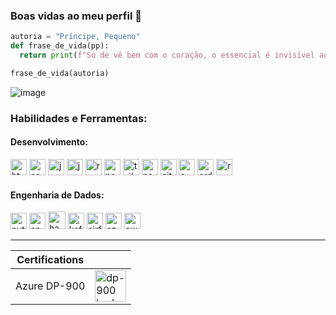 ### Boas vidas ao meu perfil 👋

```py
autoria = "Príncipe, Pequeno"
def frase_de_vida(pp):
  return print(f"Só de vê bem com o coração, o essencial é invisível aos olhos... ({pp})")

frase_de_vida(autoria)
```
![image](https://github.com/user-attachments/assets/95aa483e-de8e-4838-85ca-fe474d1907ae)
<!--![Carol's GitHub stats](https://github-readme-stats.vercel.app/api?username=alvscarol&show_icons=true&theme=dark)
<!-- [![Carol's github stats](https://bad-apple-github-readme.vercel.app/api?username=alvscarol&show_icons=true&count_private=true&line_height=20&icon_color=00b3ff&theme=blue-green&title_color=00b3ff)](#) -->

### Habilidades e Ferramentas:

#### Desenvolvimento:

<div align="left">

<img src="https://cdn.jsdelivr.net/gh/devicons/devicon@latest/icons/html5/html5-original.svg" alt="html5" width="26"/>
<img src="https://cdn.jsdelivr.net/gh/devicons/devicon@latest/icons/css3/css3-original.svg" alt="css3" width="26"/>
<img src="https://cdn.jsdelivr.net/gh/devicons/devicon@latest/icons/javascript/javascript-original.svg" alt="javascript" width="26"/>
<img src="https://cdn.jsdelivr.net/gh/devicons/devicon@latest/icons/typescript/typescript-original.svg" alt="javascript" width="26"/>
<img src="https://cdn.jsdelivr.net/gh/devicons/devicon@latest/icons/react/react-original.svg" alt="react" width="26"/>
<img src="https://cdn.jsdelivr.net/gh/devicons/devicon@latest/icons/nextjs/nextjs-original.svg" alt="nextjs" width="26"/>
<img src="https://cdn.jsdelivr.net/gh/devicons/devicon@latest/icons/tailwindcss/tailwindcss-original.svg" alt="tailwindcss" width="26"/>
<img src="https://cdn.jsdelivr.net/gh/devicons/devicon@latest/icons/nodejs/nodejs-original.svg" alt="node" width="26"/>
<img src="https://cdn.jsdelivr.net/gh/devicons/devicon@latest/icons/git/git-original.svg" alt="git" width="26"/>
<img src="https://cdn.jsdelivr.net/gh/devicons/devicon@latest/icons/cplusplus/cplusplus-original.svg" alt="c++" width="26"/>
<img src="https://cdn.jsdelivr.net/gh/devicons/devicon@latest/icons/arduino/arduino-original.svg" alt="arduino" width="26"/>
<img src="https://cdn.jsdelivr.net/gh/devicons/devicon@latest/icons/raspberrypi/raspberrypi-original.svg" alt="raspberrybi" width="26"/>

</div>

#### Engenharia de Dados:

<div align="left">
  
<img src="https://cdn.jsdelivr.net/gh/devicons/devicon@latest/icons/python/python-original.svg" alt="python" width="26"/>
<img src="https://cdn.jsdelivr.net/gh/devicons/devicon@latest/icons/apachespark/apachespark-original.svg" alt="apache spark" width="26"/>
<img src="https://cdn.jsdelivr.net/gh/devicons/devicon@latest/icons/hadoop/hadoop-original.svg" alt="hadoop" width="28"/>
<img src="https://cdn.jsdelivr.net/gh/devicons/devicon@latest/icons/apachekafka/apachekafka-original.svg" alt="kafka" width="26"/>          
<img src="https://cdn.jsdelivr.net/gh/devicons/devicon@latest/icons/apacheairflow/apacheairflow-original.svg" alt="airflow" width="26"/>
<img src="https://cdn.jsdelivr.net/gh/devicons/devicon@latest/icons/azure/azure-original.svg" alt="azure" width="26"/>
<img src="https://cdn.jsdelivr.net/gh/devicons/devicon@latest/icons/amazonwebservices/amazonwebservices-original-wordmark.svg" alt="aws" width="26"/>

***

| Certifications | |
| -------------- | --- |
| Azure DP-900   | <img src="https://learn.microsoft.com/pt-br/media/learn/certification/badges/microsoft-certified-fundamentals-badge.svg" alt="dp-900 badge" width="50"/> |

</div>
